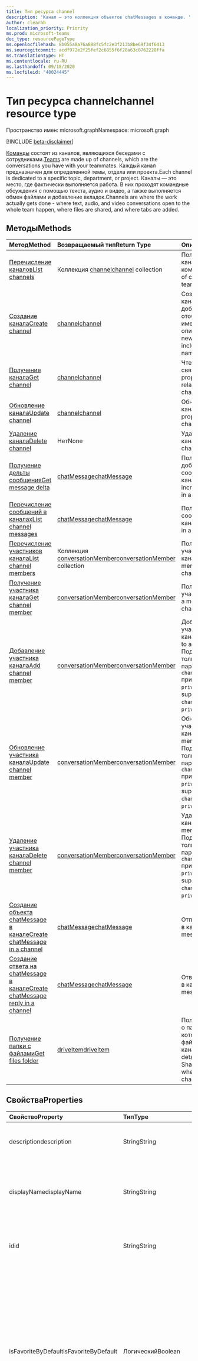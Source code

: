 ```yaml
---
title: Тип ресурса channel
description: 'Канал — это коллекция объектов chatMessages в команде. '
author: clearab
localization_priority: Priority
ms.prod: microsoft-teams
doc_type: resourcePageType
ms.openlocfilehash: 8b055a8a76a888fc5fc2e3f213b8be69f34f6413
ms.sourcegitcommit: acdf972e2f25fef2c6855f6f28a63c0762228ffa
ms.translationtype: HT
ms.contentlocale: ru-RU
ms.lasthandoff: 09/18/2020
ms.locfileid: "48024445"
---
```

# <a name="channel-resource-type"></a><span data-ttu-id="8008c-103">Тип ресурса channel</span><span class="sxs-lookup"><span data-stu-id="8008c-103">channel resource type</span></span>

<span data-ttu-id="8008c-104">Пространство имен: microsoft.graph</span><span class="sxs-lookup"><span data-stu-id="8008c-104">Namespace: microsoft.graph</span></span>

[!INCLUDE [beta-disclaimer](../../includes/beta-disclaimer.md)]

<span data-ttu-id="8008c-105">[Команды](../resources/team.md) состоят из каналов, являющихся беседами с сотрудниками.</span><span class="sxs-lookup"><span data-stu-id="8008c-105">[Teams](../resources/team.md) are made up of channels, which are the conversations you have with your teammates.</span></span> <span data-ttu-id="8008c-106">Каждый канал предназначен для определенной темы, отдела или проекта.</span><span class="sxs-lookup"><span data-stu-id="8008c-106">Each channel is dedicated to a specific topic, department, or project.</span></span> <span data-ttu-id="8008c-107">Каналы — это место, где фактически выполняется работа. В них проходят командные обсуждения с помощью текста, аудио и видео, а также выполняется обмен файлами и добавление вкладок.</span><span class="sxs-lookup"><span data-stu-id="8008c-107">Channels are where the work actually gets done - where text, audio, and video conversations open to the whole team happen, where files are shared, and where tabs are added.</span></span>

## <a name="methods"></a><span data-ttu-id="8008c-108">Методы</span><span class="sxs-lookup"><span data-stu-id="8008c-108">Methods</span></span>

| <span data-ttu-id="8008c-109">Метод</span><span class="sxs-lookup"><span data-stu-id="8008c-109">Method</span></span>       | <span data-ttu-id="8008c-110">Возвращаемый тип</span><span class="sxs-lookup"><span data-stu-id="8008c-110">Return Type</span></span>  |<span data-ttu-id="8008c-111">Описание</span><span class="sxs-lookup"><span data-stu-id="8008c-111">Description</span></span>|
|:---------------|:--------|:----------|
|[<span data-ttu-id="8008c-112">Перечисление каналов</span><span class="sxs-lookup"><span data-stu-id="8008c-112">List channels</span></span>](../api/channel-list.md) | <span data-ttu-id="8008c-113">Коллекция [channel](channel.md)</span><span class="sxs-lookup"><span data-stu-id="8008c-113">[channel](channel.md) collection</span></span> | <span data-ttu-id="8008c-114">Получение списка каналов в команде.</span><span class="sxs-lookup"><span data-stu-id="8008c-114">Get the list of channels in this team.</span></span>|
|[<span data-ttu-id="8008c-115">Создание канала</span><span class="sxs-lookup"><span data-stu-id="8008c-115">Create channel</span></span>](../api/channel-post.md) | [<span data-ttu-id="8008c-116">channel</span><span class="sxs-lookup"><span data-stu-id="8008c-116">channel</span></span>](channel.md) | <span data-ttu-id="8008c-117">Создание нового канала путем добавления отображаемого имени и описания.</span><span class="sxs-lookup"><span data-stu-id="8008c-117">Create a new channel by including the display name and description.</span></span>|
|[<span data-ttu-id="8008c-118">Получение канала</span><span class="sxs-lookup"><span data-stu-id="8008c-118">Get channel</span></span>](../api/channel-get.md) | [<span data-ttu-id="8008c-119">channel</span><span class="sxs-lookup"><span data-stu-id="8008c-119">channel</span></span>](channel.md) | <span data-ttu-id="8008c-120">Чтение свойств и связей канала.</span><span class="sxs-lookup"><span data-stu-id="8008c-120">Read properties and relationships of the channel.</span></span>|
|[<span data-ttu-id="8008c-121">Обновление канала</span><span class="sxs-lookup"><span data-stu-id="8008c-121">Update channel</span></span>](../api/channel-patch.md) | [<span data-ttu-id="8008c-122">channel</span><span class="sxs-lookup"><span data-stu-id="8008c-122">channel</span></span>](channel.md) | <span data-ttu-id="8008c-123">Обновление свойств канала.</span><span class="sxs-lookup"><span data-stu-id="8008c-123">Update properties of the channel.</span></span>|
|[<span data-ttu-id="8008c-124">Удаление канала</span><span class="sxs-lookup"><span data-stu-id="8008c-124">Delete channel</span></span>](../api/channel-delete.md) | <span data-ttu-id="8008c-125">Нет</span><span class="sxs-lookup"><span data-stu-id="8008c-125">None</span></span> | <span data-ttu-id="8008c-126">Удаление канала.</span><span class="sxs-lookup"><span data-stu-id="8008c-126">Delete a channel.</span></span>|
|[<span data-ttu-id="8008c-127">Получение дельты сообщения</span><span class="sxs-lookup"><span data-stu-id="8008c-127">Get message delta</span></span>](../api/chatmessage-delta.md)  | [<span data-ttu-id="8008c-128">chatMessage</span><span class="sxs-lookup"><span data-stu-id="8008c-128">chatMessage</span></span>](../resources/chatmessage.md) | <span data-ttu-id="8008c-129">Получение добавочных сообщений в канале.</span><span class="sxs-lookup"><span data-stu-id="8008c-129">Get incremental messages in a channel.</span></span> |
|[<span data-ttu-id="8008c-130">Перечисление сообщений в каналах</span><span class="sxs-lookup"><span data-stu-id="8008c-130">List channel messages</span></span>](../api/channel-list-messages.md)  | [<span data-ttu-id="8008c-131">chatMessage</span><span class="sxs-lookup"><span data-stu-id="8008c-131">chatMessage</span></span>](../resources/chatmessage.md) | <span data-ttu-id="8008c-132">Получение сообщений в канале</span><span class="sxs-lookup"><span data-stu-id="8008c-132">Get messages in a channel</span></span> |
|[<span data-ttu-id="8008c-133">Перечисление участников канала</span><span class="sxs-lookup"><span data-stu-id="8008c-133">List channel members</span></span>](../api/conversationmember-list.md)| <span data-ttu-id="8008c-134">Коллекция [conversationMember](conversationmember.md)</span><span class="sxs-lookup"><span data-stu-id="8008c-134">[conversationMember](conversationmember.md) collection</span></span>| <span data-ttu-id="8008c-135">Получение списка участников канала.</span><span class="sxs-lookup"><span data-stu-id="8008c-135">List the members of a channel.</span></span> |
|[<span data-ttu-id="8008c-136">Получение участника канала</span><span class="sxs-lookup"><span data-stu-id="8008c-136">Get channel member</span></span>](../api/conversationmember-get.md)| [<span data-ttu-id="8008c-137">conversationMember</span><span class="sxs-lookup"><span data-stu-id="8008c-137">conversationMember</span></span>](conversationmember.md)| <span data-ttu-id="8008c-138">Получение участника канала.</span><span class="sxs-lookup"><span data-stu-id="8008c-138">Get a member of a channel.</span></span> |
|[<span data-ttu-id="8008c-139">Добавление участника канала</span><span class="sxs-lookup"><span data-stu-id="8008c-139">Add channel member</span></span>](../api/conversationmember-add.md) | [<span data-ttu-id="8008c-140">conversationMember</span><span class="sxs-lookup"><span data-stu-id="8008c-140">conversationMember</span></span>](conversationmember.md)| <span data-ttu-id="8008c-141">Добавление участника в канал.</span><span class="sxs-lookup"><span data-stu-id="8008c-141">Add a member to a channel.</span></span> <span data-ttu-id="8008c-142">Поддерживается, только если параметру `channelType` присвоено значение `private`.</span><span class="sxs-lookup"><span data-stu-id="8008c-142">Only supported for `channelType` of `private`.</span></span>|
|[<span data-ttu-id="8008c-143">Обновление участника канала</span><span class="sxs-lookup"><span data-stu-id="8008c-143">Update channel member</span></span>](../api/conversationmember-update.md) | [<span data-ttu-id="8008c-144">conversationMember</span><span class="sxs-lookup"><span data-stu-id="8008c-144">conversationMember</span></span>](conversationmember.md)| <span data-ttu-id="8008c-145">Обновление участника канала.</span><span class="sxs-lookup"><span data-stu-id="8008c-145">Update a member of a channel.</span></span> <span data-ttu-id="8008c-146">Поддерживается, только если параметру `channelType` присвоено значение `private`.</span><span class="sxs-lookup"><span data-stu-id="8008c-146">Only supported for `channelType` of `private`.</span></span>|
|[<span data-ttu-id="8008c-147">Удаление участника канала</span><span class="sxs-lookup"><span data-stu-id="8008c-147">Delete channel member</span></span>](../api/conversationmember-delete.md) | [<span data-ttu-id="8008c-148">conversationMember</span><span class="sxs-lookup"><span data-stu-id="8008c-148">conversationMember</span></span>](conversationmember.md)| <span data-ttu-id="8008c-149">Удаление участника канала.</span><span class="sxs-lookup"><span data-stu-id="8008c-149">Delete a member of a channel.</span></span> <span data-ttu-id="8008c-150">Поддерживается, только если параметру `channelType` присвоено значение `private`.</span><span class="sxs-lookup"><span data-stu-id="8008c-150">Only supported for `channelType` of `private`.</span></span>|
|[<span data-ttu-id="8008c-151">Создание объекта chatMessage в канале</span><span class="sxs-lookup"><span data-stu-id="8008c-151">Create chatMessage in a channel</span></span>](../api/channel-post-message.md) | [<span data-ttu-id="8008c-152">chatMessage</span><span class="sxs-lookup"><span data-stu-id="8008c-152">chatMessage</span></span>](../resources/chatmessage.md) | <span data-ttu-id="8008c-153">Отправка сообщения в канал.</span><span class="sxs-lookup"><span data-stu-id="8008c-153">Send a message to a channel.</span></span> |
|[<span data-ttu-id="8008c-154">Создание ответа на chatMessage в канале</span><span class="sxs-lookup"><span data-stu-id="8008c-154">Create chatMessage reply in a channel</span></span>](../api/channel-post-messagereply.md) | [<span data-ttu-id="8008c-155">chatMessage</span><span class="sxs-lookup"><span data-stu-id="8008c-155">chatMessage</span></span>](../resources/chatmessage.md) | <span data-ttu-id="8008c-156">Ответ на сообщение в канале.</span><span class="sxs-lookup"><span data-stu-id="8008c-156">Reply to a message in a channel.</span></span>|
|[<span data-ttu-id="8008c-157">Получение папки с файлами</span><span class="sxs-lookup"><span data-stu-id="8008c-157">Get files folder</span></span>](../api/driveitem-get.md)| [<span data-ttu-id="8008c-158">driveItem</span><span class="sxs-lookup"><span data-stu-id="8008c-158">driveItem</span></span>](driveitem.md) | <span data-ttu-id="8008c-159">Получение сведений о папке SharePoint, в которой хранятся файлы канала.</span><span class="sxs-lookup"><span data-stu-id="8008c-159">Retrieves the details of the SharePoint folder where the files for the channel are stored.</span></span> |

## <a name="properties"></a><span data-ttu-id="8008c-160">Свойства</span><span class="sxs-lookup"><span data-stu-id="8008c-160">Properties</span></span>

| <span data-ttu-id="8008c-161">Свойство</span><span class="sxs-lookup"><span data-stu-id="8008c-161">Property</span></span>   | <span data-ttu-id="8008c-162">Тип</span><span class="sxs-lookup"><span data-stu-id="8008c-162">Type</span></span> |<span data-ttu-id="8008c-163">Описание</span><span class="sxs-lookup"><span data-stu-id="8008c-163">Description</span></span>|
|:---------------|:--------|:----------|
|<span data-ttu-id="8008c-164">description</span><span class="sxs-lookup"><span data-stu-id="8008c-164">description</span></span>|<span data-ttu-id="8008c-165">String</span><span class="sxs-lookup"><span data-stu-id="8008c-165">String</span></span>|<span data-ttu-id="8008c-166">Необязательное текстовое описание канала.</span><span class="sxs-lookup"><span data-stu-id="8008c-166">Optional textual description for the channel.</span></span>|
|<span data-ttu-id="8008c-167">displayName</span><span class="sxs-lookup"><span data-stu-id="8008c-167">displayName</span></span>|<span data-ttu-id="8008c-168">String</span><span class="sxs-lookup"><span data-stu-id="8008c-168">String</span></span>|<span data-ttu-id="8008c-169">Имя канала, отображаемое для пользователя в Microsoft Teams.</span><span class="sxs-lookup"><span data-stu-id="8008c-169">Channel name as it will appear to the user in Microsoft Teams.</span></span>|
|<span data-ttu-id="8008c-170">id</span><span class="sxs-lookup"><span data-stu-id="8008c-170">id</span></span>|<span data-ttu-id="8008c-171">String</span><span class="sxs-lookup"><span data-stu-id="8008c-171">String</span></span>|<span data-ttu-id="8008c-172">Уникальный идентификатор канала.</span><span class="sxs-lookup"><span data-stu-id="8008c-172">The channel's unique identifier.</span></span> <span data-ttu-id="8008c-173">Только для чтения.</span><span class="sxs-lookup"><span data-stu-id="8008c-173">Read-only.</span></span>|
|<span data-ttu-id="8008c-174">isFavoriteByDefault</span><span class="sxs-lookup"><span data-stu-id="8008c-174">isFavoriteByDefault</span></span>|<span data-ttu-id="8008c-175">Логический</span><span class="sxs-lookup"><span data-stu-id="8008c-175">Boolean</span></span>|<span data-ttu-id="8008c-176">Указывает, должен ли канал автоматически помечаться как "Избранное" для всех участников команды.</span><span class="sxs-lookup"><span data-stu-id="8008c-176">Indicates whether the channel should automatically be marked 'favorite' for all members of the team.</span></span> <span data-ttu-id="8008c-177">Задается только программными средствами с помощью [Создания группы](../api/team-post.md).</span><span class="sxs-lookup"><span data-stu-id="8008c-177">Can only be set programmatically with [Create team](../api/team-post.md).</span></span> <span data-ttu-id="8008c-178">Значение по умолчанию: `false`.</span><span class="sxs-lookup"><span data-stu-id="8008c-178">Default: `false`.</span></span>|
|<span data-ttu-id="8008c-179">email</span><span class="sxs-lookup"><span data-stu-id="8008c-179">email</span></span>|<span data-ttu-id="8008c-180">String</span><span class="sxs-lookup"><span data-stu-id="8008c-180">String</span></span>| <span data-ttu-id="8008c-181">Адрес электронной почты для отправки сообщений в канал.</span><span class="sxs-lookup"><span data-stu-id="8008c-181">The email address for sending messages to the channel.</span></span> <span data-ttu-id="8008c-182">Только для чтения.</span><span class="sxs-lookup"><span data-stu-id="8008c-182">Read-only.</span></span>|
|<span data-ttu-id="8008c-183">webUrl</span><span class="sxs-lookup"><span data-stu-id="8008c-183">webUrl</span></span>|<span data-ttu-id="8008c-184">String</span><span class="sxs-lookup"><span data-stu-id="8008c-184">String</span></span>|<span data-ttu-id="8008c-185">Гиперссылка, ведущая к каналу в Microsoft Teams.</span><span class="sxs-lookup"><span data-stu-id="8008c-185">A hyperlink that will go to the channel in Microsoft Teams.</span></span> <span data-ttu-id="8008c-186">Это URL-адрес, получаемый при щелчке правой кнопкой мыши по каналу в Microsoft Teams и выборе пункта "Получить ссылку на канал".</span><span class="sxs-lookup"><span data-stu-id="8008c-186">This is the URL that you get when you right-click a channel in Microsoft Teams and select Get link to channel.</span></span> <span data-ttu-id="8008c-187">Этот URL-адрес должен обрабатываться как непрозрачный BLOB-объект и не должен анализироваться.</span><span class="sxs-lookup"><span data-stu-id="8008c-187">This URL should be treated as an opaque blob, and not parsed.</span></span> <span data-ttu-id="8008c-188">Только для чтения.</span><span class="sxs-lookup"><span data-stu-id="8008c-188">Read-only.</span></span>|
|<span data-ttu-id="8008c-189">membershipType</span><span class="sxs-lookup"><span data-stu-id="8008c-189">membershipType</span></span>|[<span data-ttu-id="8008c-190">channelMembershipType</span><span class="sxs-lookup"><span data-stu-id="8008c-190">channelMembershipType</span></span>](../resources/enums.md#channelmembershiptype-values)|<span data-ttu-id="8008c-191">Тип канала.</span><span class="sxs-lookup"><span data-stu-id="8008c-191">The type of the channel.</span></span> <span data-ttu-id="8008c-192">Можно настроить во время создания и нельзя изменить.</span><span class="sxs-lookup"><span data-stu-id="8008c-192">Can be set during creation and cannot be changed.</span></span> <span data-ttu-id="8008c-193">Значение по умолчанию: standard.</span><span class="sxs-lookup"><span data-stu-id="8008c-193">Default: standard.</span></span>|
|<span data-ttu-id="8008c-194">createdDateTime</span><span class="sxs-lookup"><span data-stu-id="8008c-194">createdDateTime</span></span>|<span data-ttu-id="8008c-195">dateTimeOffset</span><span class="sxs-lookup"><span data-stu-id="8008c-195">dateTimeOffset</span></span>|<span data-ttu-id="8008c-196">Только для чтения.</span><span class="sxs-lookup"><span data-stu-id="8008c-196">Read only.</span></span> <span data-ttu-id="8008c-197">Метка времени создания канала.</span><span class="sxs-lookup"><span data-stu-id="8008c-197">Timestamp at which the channel was created.</span></span>|

### <a name="instance-attributes"></a><span data-ttu-id="8008c-198">Атрибуты экземпляра</span><span class="sxs-lookup"><span data-stu-id="8008c-198">Instance attributes</span></span>

<span data-ttu-id="8008c-p111">Атрибуты экземпляра — это свойства с особым поведением. Эти свойства — временные и а) определяют поведение выполнения службы; или б) предоставляют краткосрочные значения свойств, например URL-адрес скачивания элемента, у которого истекает срок действия.</span><span class="sxs-lookup"><span data-stu-id="8008c-p111">Instance attributes are properties with special behaviors. These properties are temporary and either a) define behavior the service should perform or b) provide short-term property values, like a download URL for an item that expires.</span></span>

| <span data-ttu-id="8008c-201">Имя свойства</span><span class="sxs-lookup"><span data-stu-id="8008c-201">Property name</span></span>| <span data-ttu-id="8008c-202">Тип</span><span class="sxs-lookup"><span data-stu-id="8008c-202">Type</span></span>   | <span data-ttu-id="8008c-203">Описание</span><span class="sxs-lookup"><span data-stu-id="8008c-203">Description</span></span>
|:-----------------------|:-------|:-------------------------|
|<span data-ttu-id="8008c-204">@microsoft.graph.channelCreationMode</span><span class="sxs-lookup"><span data-stu-id="8008c-204">@microsoft.graph.channelCreationMode</span></span>|<span data-ttu-id="8008c-205">Строка</span><span class="sxs-lookup"><span data-stu-id="8008c-205">string</span></span>|<span data-ttu-id="8008c-206">Указывает, что канал находится в состоянии миграции и в настоящее время используется для миграции.</span><span class="sxs-lookup"><span data-stu-id="8008c-206">Indicates that the channel is in migration state and is currently being used for migration purposes.</span></span> <span data-ttu-id="8008c-207">Принимает одно значение: `migration`.</span><span class="sxs-lookup"><span data-stu-id="8008c-207">It accepts one value: `migration`.</span></span>|

> <span data-ttu-id="8008c-208">**Примечание**: `ChannelCreationMode` – перечисление, принимающее значение `migration`.</span><span class="sxs-lookup"><span data-stu-id="8008c-208">**Note**: `ChannelCreationMode`  is an enum that takes the value `migration`.</span></span>

<span data-ttu-id="8008c-209">Пример запроса POST см. в разделе [Запрос (создание канала в состоянии миграции)](/microsoftteams/platform/graph-api/import-messages/import-external-messages-to-teams#request-create-a-team-in-migration-state).</span><span class="sxs-lookup"><span data-stu-id="8008c-209">For a POST request example, see [Request (create channel in migration state)](/microsoftteams/platform/graph-api/import-messages/import-external-messages-to-teams#request-create-a-team-in-migration-state).</span></span>

## <a name="relationships"></a><span data-ttu-id="8008c-210">Связи</span><span class="sxs-lookup"><span data-stu-id="8008c-210">Relationships</span></span>

| <span data-ttu-id="8008c-211">Связь</span><span class="sxs-lookup"><span data-stu-id="8008c-211">Relationship</span></span> | <span data-ttu-id="8008c-212">Тип</span><span class="sxs-lookup"><span data-stu-id="8008c-212">Type</span></span> |<span data-ttu-id="8008c-213">Описание</span><span class="sxs-lookup"><span data-stu-id="8008c-213">Description</span></span>|
|:---------------|:--------|:----------|
|<span data-ttu-id="8008c-214">messages</span><span class="sxs-lookup"><span data-stu-id="8008c-214">messages</span></span>|<span data-ttu-id="8008c-215">Коллекция [chatMessage](chatmessage.md)</span><span class="sxs-lookup"><span data-stu-id="8008c-215">[chatMessage](chatmessage.md) collection</span></span>|<span data-ttu-id="8008c-216">Коллекция всех сообщений в канале.</span><span class="sxs-lookup"><span data-stu-id="8008c-216">A collection of all the messages in the channel.</span></span> <span data-ttu-id="8008c-217">Свойство навигации.</span><span class="sxs-lookup"><span data-stu-id="8008c-217">A navigation property.</span></span> <span data-ttu-id="8008c-218">Допускается значение null.</span><span class="sxs-lookup"><span data-stu-id="8008c-218">Nullable.</span></span>|
|<span data-ttu-id="8008c-219">tabs</span><span class="sxs-lookup"><span data-stu-id="8008c-219">tabs</span></span>|<span data-ttu-id="8008c-220">Коллекция [teamsTab](../resources/teamstab.md)</span><span class="sxs-lookup"><span data-stu-id="8008c-220">[teamsTab](../resources/teamstab.md) collection</span></span>|<span data-ttu-id="8008c-221">Коллекция всех вкладок в канале.</span><span class="sxs-lookup"><span data-stu-id="8008c-221">A collection of all the tabs in the channel.</span></span> <span data-ttu-id="8008c-222">Свойство навигации.</span><span class="sxs-lookup"><span data-stu-id="8008c-222">A navigation property.</span></span>|
|<span data-ttu-id="8008c-223">members</span><span class="sxs-lookup"><span data-stu-id="8008c-223">members</span></span>|<span data-ttu-id="8008c-224">Коллекция [conversationMember](conversationmember.md)</span><span class="sxs-lookup"><span data-stu-id="8008c-224">[conversationMember](conversationmember.md) collection</span></span>|<span data-ttu-id="8008c-225">Коллекция записей участников, сопоставленных с каналом.</span><span class="sxs-lookup"><span data-stu-id="8008c-225">A collection of membership records associated with the channel.</span></span>|
|[<span data-ttu-id="8008c-226">filesFolder</span><span class="sxs-lookup"><span data-stu-id="8008c-226">filesFolder</span></span>](../api/channel-get-filesfolder.md)|[<span data-ttu-id="8008c-227">driveItem</span><span class="sxs-lookup"><span data-stu-id="8008c-227">driveItem</span></span>](driveitem.md)|<span data-ttu-id="8008c-228">Метаданные для расположения, в котором хранятся файлы канала.</span><span class="sxs-lookup"><span data-stu-id="8008c-228">Metadata for the location where the channel's files are stored.</span></span>|
|<span data-ttu-id="8008c-229">operations</span><span class="sxs-lookup"><span data-stu-id="8008c-229">operations</span></span>|<span data-ttu-id="8008c-230">Коллекция [teamsAsyncOperation](teamsasyncoperation.md)</span><span class="sxs-lookup"><span data-stu-id="8008c-230">[teamsAsyncOperation](teamsasyncoperation.md) collection</span></span>| <span data-ttu-id="8008c-231">Асинхронные операции, которые выполнялись или выполняются для этой команды.</span><span class="sxs-lookup"><span data-stu-id="8008c-231">The async operations that ran or are running on this team.</span></span> |

## <a name="json-representation"></a><span data-ttu-id="8008c-232">Представление JSON</span><span class="sxs-lookup"><span data-stu-id="8008c-232">JSON representation</span></span>

<span data-ttu-id="8008c-233">Ниже указано представление ресурса в формате JSON.</span><span class="sxs-lookup"><span data-stu-id="8008c-233">The following is a JSON representation of the resource.</span></span>

<!-- {
  "blockType": "resource",
  "optionalProperties": [
    "messages"
  ],
  "keyProperty": "id",
  "@odata.type": "microsoft.graph.channel"
}-->

```json
{
  "description": "string",
  "displayName": "string",
  "id": "string (identifier)",
  "isFavoriteByDefault": true,
  "email": "string",
  "webUrl": "string",
  "membershipType": "channelMembershipType",
  "createdDateTime": "string (timestamp)"
}
```

<!-- uuid: 8fcb5dbc-d5aa-4681-8e31-b001d5168d79
2015-10-25 14:57:30 UTC -->
<!--
{
  "type": "#page.annotation",
  "description": "channel resource",
  "keywords": "",
  "section": "documentation",
  "tocPath": "",
  "suppressions": []
}
-->


